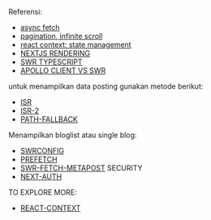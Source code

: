 Referensi: 
- [async fetch](https://dmitripavlutin.com/javascript-fetch-async-await/)
- [pagination, infinite scroll](https://stackoverflow.com/questions/63230019/how-to-create-load-more-bottom-in-nextjs-for-get-rest-of-data-next-js-paginati)
- [react context: state management](https://www.netlify.com/blog/2020/12/01/using-react-context-for-state-management-in-next.js/)
- [NEXTJS RENDERING](https://theodorusclarence.com/blog/nextjs-fetch-method)
- [SWR TYPESCRIPT](https://stackoverflow.com/questions/64199630/problem-with-typescript-while-making-request-to-swr)
- [APOLLO CLIENT VS SWR](https://dev.to/aryanjnyc/i-migrated-away-from-apollo-client-to-vercel-swr-and-prisma-graphql-request-and-you-can-too-245b)

untuk menampilkan data posting gunakan metode berikut: 
- [ISR](https://nextjs.org/docs/basic-features/data-fetching#incremental-static-regeneration)
- [ISR-2](https://vercel.com/docs/concepts/next.js/incremental-static-regeneration)
- [PATH-FALLBACK](https://nextjs.org/docs/basic-features/data-fetching#fallback-true)

Menampilkan bloglist atau single blog: 
- [SWRCONFIG](https://swr.vercel.app/docs/with-nextjs)
- [PREFETCH](https://nextjs.org/docs/api-reference/next/router#routerprefetch)
- [SWR-FETCH-METAPOST](https://github.com/praveenweb/swr-graphql/blob/master/pages/index.js)
SECURITY
- [NEXT-AUTH](https://next-auth.js.org/)


TO EXPLORE MORE: 
- [REACT-CONTEXT](https://www.netlify.com/blog/2020/12/01/using-react-context-for-state-management-in-next.js/)